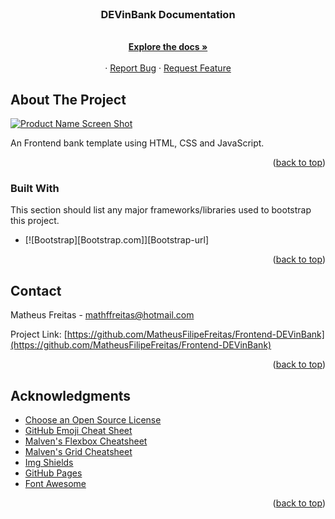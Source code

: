 <!-- PROJECT LOGO -->
<br />
<div align="center">
  <h3 align="center">DEVinBank Documentation</h3>

  <p align="center">
    <br />
    <a href="https://github.com/MatheusFilipeFreitas/Frontend-DEVinBank"><strong>Explore the docs »</strong></a>
    <br />
    <br />
    ·
    <a href="https://github.com/MatheusFilipeFreitas/Frontend-DEVinBank/issues">Report Bug</a>
    ·
    <a href="https://github.com/MatheusFilipeFreitas/Frontend-DEVinBank/issues">Request Feature</a>
  </p>
</div>



<!-- ABOUT THE PROJECT -->
## About The Project

[![Product Name Screen Shot][product-screenshot]](https://example.com)

An Frontend bank template using HTML, CSS and JavaScript.

<p align="right">(<a href="#readme-top">back to top</a>)</p>



### Built With

This section should list any major frameworks/libraries used to bootstrap this project.

* [![Bootstrap][Bootstrap.com]][Bootstrap-url]

<p align="right">(<a href="#readme-top">back to top</a>)</p>



<!-- CONTACT -->
## Contact

Matheus Freitas -  mathffreitas@hotmail.com

Project Link: [https://github.com/MatheusFilipeFreitas/Frontend-DEVinBank](https://github.com/MatheusFilipeFreitas/Frontend-DEVinBank)

<p align="right">(<a href="#readme-top">back to top</a>)</p>



<!-- ACKNOWLEDGMENTS -->
## Acknowledgments

* [Choose an Open Source License](https://choosealicense.com)
* [GitHub Emoji Cheat Sheet](https://www.webpagefx.com/tools/emoji-cheat-sheet)
* [Malven's Flexbox Cheatsheet](https://flexbox.malven.co/)
* [Malven's Grid Cheatsheet](https://grid.malven.co/)
* [Img Shields](https://shields.io)
* [GitHub Pages](https://pages.github.com)
* [Font Awesome](https://fontawesome.com)

<p align="right">(<a href="#readme-top">back to top</a>)</p>



<!-- MARKDOWN LINKS & IMAGES -->
<!-- https://www.markdownguide.org/basic-syntax/#reference-style-links -->
[contributors-shield]: https://img.shields.io/github/contributors/othneildrew/Best-README-Template.svg?style=for-the-badge
[forks-shield]: https://img.shields.io/github/forks/othneildrew/Best-README-Template.svg?style=for-the-badge
[stars-shield]: https://img.shields.io/github/stars/othneildrew/Best-README-Template.svg?style=for-the-badge
[issues-shield]: https://img.shields.io/github/issues/othneildrew/Best-README-Template.svg?style=for-the-badge
[linkedin-shield]: https://img.shields.io/badge/-LinkedIn-black.svg?style=for-the-badge&logo=linkedin&colorB=555
[product-screenshot]: images/screenshot.png

